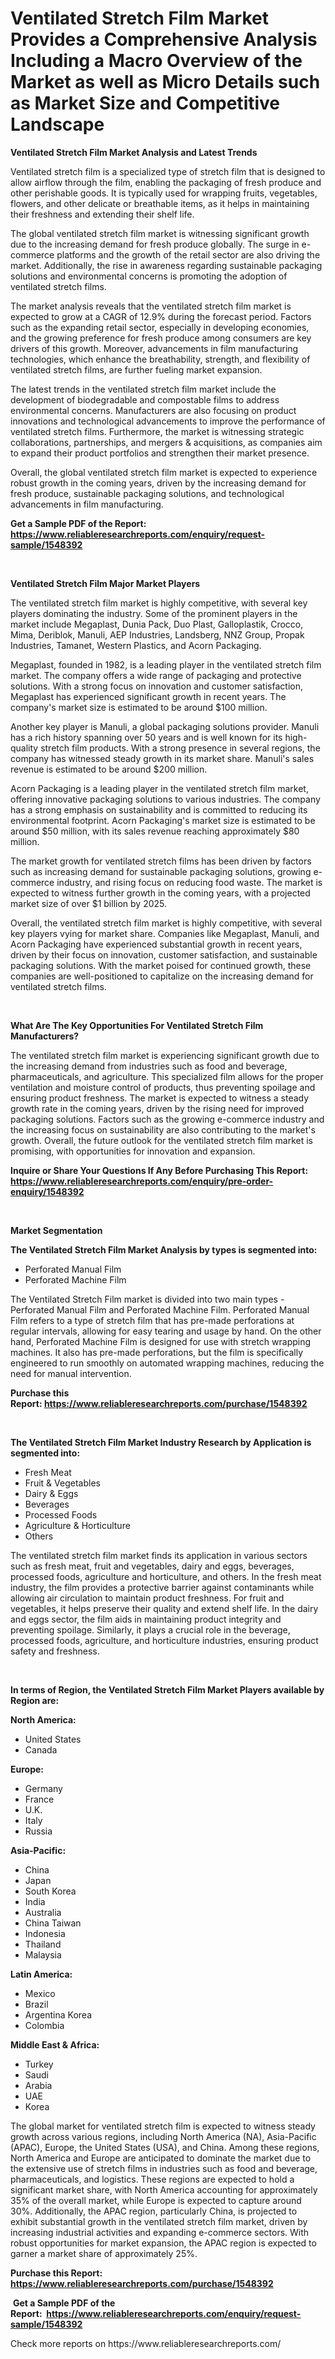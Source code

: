 <p><h1>Ventilated Stretch Film Market Provides a Comprehensive Analysis Including a Macro Overview of the Market as well as Micro Details such as Market Size and Competitive Landscape</h1></p><p><strong>Ventilated Stretch Film Market Analysis and Latest Trends</strong></p>
<p><p>Ventilated stretch film is a specialized type of stretch film that is designed to allow airflow through the film, enabling the packaging of fresh produce and other perishable goods. It is typically used for wrapping fruits, vegetables, flowers, and other delicate or breathable items, as it helps in maintaining their freshness and extending their shelf life.</p><p>The global ventilated stretch film market is witnessing significant growth due to the increasing demand for fresh produce globally. The surge in e-commerce platforms and the growth of the retail sector are also driving the market. Additionally, the rise in awareness regarding sustainable packaging solutions and environmental concerns is promoting the adoption of ventilated stretch films.</p><p>The market analysis reveals that the ventilated stretch film market is expected to grow at a CAGR of 12.9% during the forecast period. Factors such as the expanding retail sector, especially in developing economies, and the growing preference for fresh produce among consumers are key drivers of this growth. Moreover, advancements in film manufacturing technologies, which enhance the breathability, strength, and flexibility of ventilated stretch films, are further fueling market expansion.</p><p>The latest trends in the ventilated stretch film market include the development of biodegradable and compostable films to address environmental concerns. Manufacturers are also focusing on product innovations and technological advancements to improve the performance of ventilated stretch films. Furthermore, the market is witnessing strategic collaborations, partnerships, and mergers & acquisitions, as companies aim to expand their product portfolios and strengthen their market presence.</p><p>Overall, the global ventilated stretch film market is expected to experience robust growth in the coming years, driven by the increasing demand for fresh produce, sustainable packaging solutions, and technological advancements in film manufacturing.</p></p>
<p><strong>Get a Sample PDF of the Report:&nbsp; <a href="https://www.reliableresearchreports.com/enquiry/request-sample/1548392">https://www.reliableresearchreports.com/enquiry/request-sample/1548392</a></strong></p>
<p>&nbsp;</p>
<p><strong>Ventilated Stretch Film Major Market Players</strong></p>
<p><p>The ventilated stretch film market is highly competitive, with several key players dominating the industry. Some of the prominent players in the market include Megaplast, Dunia Pack, Duo Plast, Galloplastik, Crocco, Mima, Deriblok, Manuli, AEP Industries, Landsberg, NNZ Group, Propak Industries, Tamanet, Western Plastics, and Acorn Packaging.</p><p>Megaplast, founded in 1982, is a leading player in the ventilated stretch film market. The company offers a wide range of packaging and protective solutions. With a strong focus on innovation and customer satisfaction, Megaplast has experienced significant growth in recent years. The company's market size is estimated to be around $100 million.</p><p>Another key player is Manuli, a global packaging solutions provider. Manuli has a rich history spanning over 50 years and is well known for its high-quality stretch film products. With a strong presence in several regions, the company has witnessed steady growth in its market share. Manuli's sales revenue is estimated to be around $200 million.</p><p>Acorn Packaging is a leading player in the ventilated stretch film market, offering innovative packaging solutions to various industries. The company has a strong emphasis on sustainability and is committed to reducing its environmental footprint. Acorn Packaging's market size is estimated to be around $50 million, with its sales revenue reaching approximately $80 million.</p><p>The market growth for ventilated stretch films has been driven by factors such as increasing demand for sustainable packaging solutions, growing e-commerce industry, and rising focus on reducing food waste. The market is expected to witness further growth in the coming years, with a projected market size of over $1 billion by 2025.</p><p>Overall, the ventilated stretch film market is highly competitive, with several key players vying for market share. Companies like Megaplast, Manuli, and Acorn Packaging have experienced substantial growth in recent years, driven by their focus on innovation, customer satisfaction, and sustainable packaging solutions. With the market poised for continued growth, these companies are well-positioned to capitalize on the increasing demand for ventilated stretch films.</p></p>
<p>&nbsp;</p>
<p><strong>What Are The Key Opportunities For Ventilated Stretch Film Manufacturers?</strong></p>
<p><p>The ventilated stretch film market is experiencing significant growth due to the increasing demand from industries such as food and beverage, pharmaceuticals, and agriculture. This specialized film allows for the proper ventilation and moisture control of products, thus preventing spoilage and ensuring product freshness. The market is expected to witness a steady growth rate in the coming years, driven by the rising need for improved packaging solutions. Factors such as the growing e-commerce industry and the increasing focus on sustainability are also contributing to the market's growth. Overall, the future outlook for the ventilated stretch film market is promising, with opportunities for innovation and expansion.</p></p>
<p><strong>Inquire or Share Your Questions If Any Before Purchasing This Report: <a href="https://www.reliableresearchreports.com/enquiry/pre-order-enquiry/1548392">https://www.reliableresearchreports.com/enquiry/pre-order-enquiry/1548392</a></strong></p>
<p>&nbsp;</p>
<p><strong>Market Segmentation</strong></p>
<p><strong>The Ventilated Stretch Film Market Analysis by types is segmented into:</strong></p>
<p><ul><li>Perforated Manual Film</li><li>Perforated Machine Film</li></ul></p>
<p><p>The Ventilated Stretch Film market is divided into two main types - Perforated Manual Film and Perforated Machine Film. Perforated Manual Film refers to a type of stretch film that has pre-made perforations at regular intervals, allowing for easy tearing and usage by hand. On the other hand, Perforated Machine Film is designed for use with stretch wrapping machines. It also has pre-made perforations, but the film is specifically engineered to run smoothly on automated wrapping machines, reducing the need for manual intervention.</p></p>
<p><strong>Purchase this Report:&nbsp;<a href="https://www.reliableresearchreports.com/purchase/1548392">https://www.reliableresearchreports.com/purchase/1548392</a></strong></p>
<p>&nbsp;</p>
<p><strong>The Ventilated Stretch Film Market Industry Research by Application is segmented into:</strong></p>
<p><ul><li>Fresh Meat</li><li>Fruit & Vegetables</li><li>Dairy & Eggs</li><li>Beverages</li><li>Processed Foods</li><li>Agriculture & Horticulture</li><li>Others</li></ul></p>
<p><p>The ventilated stretch film market finds its application in various sectors such as fresh meat, fruit and vegetables, dairy and eggs, beverages, processed foods, agriculture and horticulture, and others. In the fresh meat industry, the film provides a protective barrier against contaminants while allowing air circulation to maintain product freshness. For fruit and vegetables, it helps preserve their quality and extend shelf life. In the dairy and eggs sector, the film aids in maintaining product integrity and preventing spoilage. Similarly, it plays a crucial role in the beverage, processed foods, agriculture, and horticulture industries, ensuring product safety and freshness.</p></p>
<p>&nbsp;</p>
<p><strong>In terms of Region, the Ventilated Stretch Film Market Players available by Region are:</strong></p>
<p>
    <p> <strong> North America: </strong>
        <ul>
            <li>United States</li>
            <li>Canada</li>
        </ul>
        </p> 
    <p> <strong> Europe: </strong>
        <ul>
            <li>Germany</li>
            <li>France</li>
            <li>U.K.</li>
            <li>Italy</li>
            <li>Russia</li>
        </ul>
        </p> 
    <p> <strong> Asia-Pacific: </strong>
        <ul>
            <li>China</li>
            <li>Japan</li>
            <li>South Korea</li>
            <li>India</li>
            <li>Australia</li>
            <li>China Taiwan</li>
            <li>Indonesia</li>
            <li>Thailand</li>
            <li>Malaysia</li>
        </ul>
        </p> 
    <p> <strong> Latin America: </strong>
        <ul>
            <li>Mexico</li>
            <li>Brazil</li>
            <li>Argentina Korea</li>
            <li>Colombia</li>
        </ul>
        </p> 
    <p> <strong> Middle East & Africa: </strong>
        <ul>
            <li>Turkey</li>
            <li>Saudi</li>
            <li>Arabia</li>
            <li>UAE</li>
            <li>Korea</li>
        </ul>
    </p>
    </p>
<p><p>The global market for ventilated stretch film is expected to witness steady growth across various regions, including North America (NA), Asia-Pacific (APAC), Europe, the United States (USA), and China. Among these regions, North America and Europe are anticipated to dominate the market due to the extensive use of stretch films in industries such as food and beverage, pharmaceuticals, and logistics. These regions are expected to hold a significant market share, with North America accounting for approximately 35% of the overall market, while Europe is expected to capture around 30%. Additionally, the APAC region, particularly China, is projected to exhibit substantial growth in the ventilated stretch film market, driven by increasing industrial activities and expanding e-commerce sectors. With robust opportunities for market expansion, the APAC region is expected to garner a market share of approximately 25%.</p></p>
<p><strong>Purchase this Report: <a href="https://www.reliableresearchreports.com/purchase/1548392">https://www.reliableresearchreports.com/purchase/1548392</a></strong></p>
<p>&nbsp;<strong>Get a Sample PDF of the Report:&nbsp;&nbsp;<a href="https://www.reliableresearchreports.com/enquiry/request-sample/1548392">https://www.reliableresearchreports.com/enquiry/request-sample/1548392</a></strong></p>
<p><strong></strong></p>
<p>Check more reports on https://www.reliableresearchreports.com/</p>